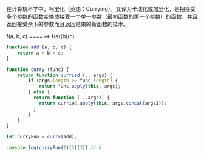 在计算机科学中，柯里化（英語：Currying），又译为卡瑞化或加里化，是把接受多个参数的函数变换成接受一个单一参数（最初函数的第一个参数）的函数，并且返回接受余下的参数而且返回结果的新函数的技术。

f(a, b, c)  ======> f(a)(b)(c)

```js
function add (a, b, c) {
  	return a + b + c;
}

function curry (func) {
  	return function curried (...args) {
      	if (args.length >= func.length) {
          	return func.apply(this, args);
        } else {
          return function (...args2) {
            return curried.apply(this, args.concat(args2));
          }
        }
    }
}

let curryFun = curry(add);

console.log(curryFun(1)(2)(3)) // 6

```

